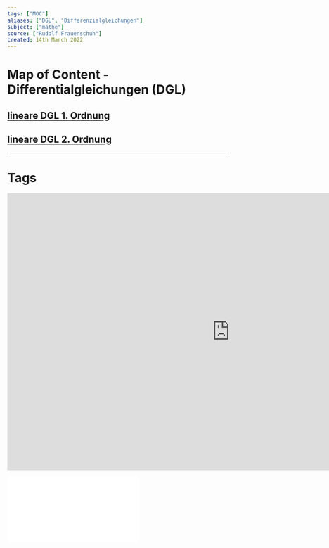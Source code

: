 ```yaml
---
tags: ["MOC"]
aliases: ["DGL", "Differenzialgleichungen"]
subject: ["mathe"]
source: ["Rudolf Frauenschuh"]
created: 14th March 2022
---
```


# Map of Content - Differentialgleichungen (DGL)

## [lineare DGL 1. Ordnung](lineare%20DGL%201.%20Ordnung.md)

## [lineare DGL 2. Ordnung](lineare%20DGL%202.%20Ordnung.md)

---

# Tags

<iframe width="1012" height="630" src="https://www.youtube.com/embed/p_di4Zn4wz4" title="YouTube video player" frameborder="0" allow="accelerometer; autoplay; clipboard-write; encrypted-media; gyroscope; picture-in-picture" allowfullscreen></iframe>

![DGL-NOTES](assets/pdf/DGL-NOTES.pdf)
